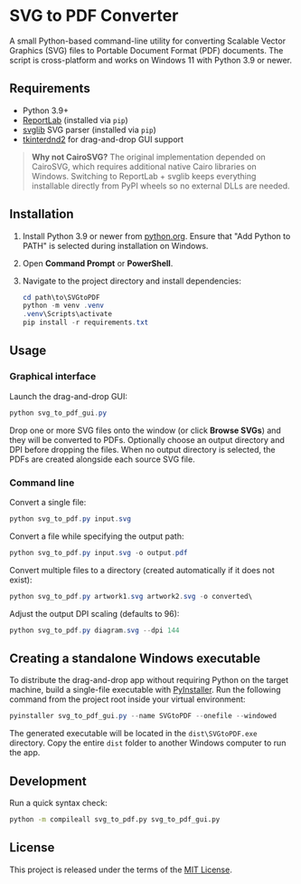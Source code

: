 # SVG to PDF Converter

A small Python-based command-line utility for converting Scalable Vector Graphics (SVG) files to Portable Document Format (PDF) documents. The script is cross-platform and works on Windows 11 with Python 3.9 or newer.

## Requirements

- Python 3.9+
- [ReportLab](https://www.reportlab.com/dev/) (installed via `pip`)
- [svglib](https://pypi.org/project/svglib/) SVG parser (installed via `pip`)
- [tkinterdnd2](https://github.com/pmgagne/tkinterdnd2) for drag-and-drop GUI support

> **Why not CairoSVG?**
> The original implementation depended on CairoSVG, which requires additional native
> Cairo libraries on Windows. Switching to ReportLab + svglib keeps everything installable
> directly from PyPI wheels so no external DLLs are needed.

## Installation

1. Install Python 3.9 or newer from [python.org](https://www.python.org/downloads/). Ensure that "Add Python to PATH" is selected during installation on Windows.
2. Open **Command Prompt** or **PowerShell**.
3. Navigate to the project directory and install dependencies:

   ```powershell
   cd path\to\SVGtoPDF
   python -m venv .venv
   .venv\Scripts\activate
   pip install -r requirements.txt
   ```

## Usage

### Graphical interface

Launch the drag-and-drop GUI:

```powershell
python svg_to_pdf_gui.py
```

Drop one or more SVG files onto the window (or click **Browse SVGs**) and they will be
converted to PDFs. Optionally choose an output directory and DPI before dropping the
files. When no output directory is selected, the PDFs are created alongside each source
SVG file.

### Command line

Convert a single file:

```powershell
python svg_to_pdf.py input.svg
```

Convert a file while specifying the output path:

```powershell
python svg_to_pdf.py input.svg -o output.pdf
```

Convert multiple files to a directory (created automatically if it does not exist):

```powershell
python svg_to_pdf.py artwork1.svg artwork2.svg -o converted\
```

Adjust the output DPI scaling (defaults to 96):

```powershell
python svg_to_pdf.py diagram.svg --dpi 144
```

## Creating a standalone Windows executable

To distribute the drag-and-drop app without requiring Python on the target machine,
build a single-file executable with [PyInstaller](https://pyinstaller.org/). Run the
following command from the project root inside your virtual environment:

```powershell
pyinstaller svg_to_pdf_gui.py --name SVGtoPDF --onefile --windowed
```

The generated executable will be located in the `dist\SVGtoPDF.exe` directory. Copy the
entire `dist` folder to another Windows computer to run the app.

## Development

Run a quick syntax check:

```bash
python -m compileall svg_to_pdf.py svg_to_pdf_gui.py
```

## License

This project is released under the terms of the [MIT License](LICENSE).
